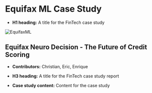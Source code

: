 # Equifax ML Case Study
* **H1 heading:** A title for the FinTech case study

![EquifaxML](https://i0.wp.com/marketbusinessnews.com/wp-content/uploads/2019/01/Equifax-AI-and-machine-learning.jpg?resize=500%2C342&ssl=1)

## Equifax Neuro Decision - The Future of Credit Scoring



* **Contributors:** Christian, Eric, Enrique

* **H3 heading:** A title for the FinTech case study report

* **Case study content:** Content for the case study
